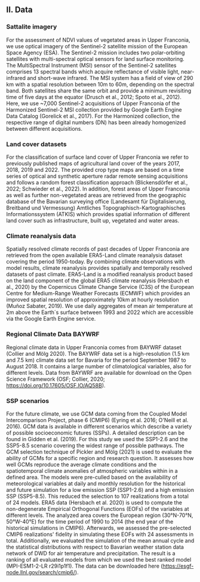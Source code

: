 ## II. Data
### Sattalite imagery
For the assessment of NDVI values of vegetated areas in Upper Franconia, we use optical imagery of the Sentinel-2 satellite mission of the European Space Agency (ESA). The Sentinel-2 mission includes two polar-orbiting satellites with multi-spectral optical sensors for land surface monitoring. The MultiSpectral Instrument (MSI) sensor of the Sentinel-2 satellites comprises 13 spectral bands which acquire reflectance of visible light, near-infrared and short-wave infrared. The MSI system has a field of view of 290 km with a spatial resolution between 10m to 60m, depending on the spectral band. Both satellites share the same orbit and provide a minimum revisiting time of five days at the equator (Drusch et al., 2012; Spoto et al., 2012). Here, we use ~7,000 Sentinel-2 acquisitions of Upper Franconia of the Harmonized Sentinel-2 MSI collection provided by Google Earth Engine Data Catalog (Gorelick et al., 2017). For the Harmonized collection, the respective range of digital numbers (DN) has been already homogenized between different acquisitions.

### Land cover datasets
For the classification of surface land cover of Upper Franconia we refer to previously published maps of agricultural land cover of the years 2017, 2018, 2019 and 2022. The provided crop type maps are based on a time series of optical and synthetic aperture radar remote sensing acquisitions and follows a random forest classification approach (Blickensdörfer et al., 2022; Schwieder et al., 2022). In addition, forest areas of Upper Franconia as well as further non-vegetated areas are retrieved from the geographic database of the Bavarian surveying office (Landesamt für Digitalisierung, Breitband und Vermessung) Amtliches Topographisch-Kartographisches Informationssystem (ATKIS) which provides spatial information of different land cover such as infrastructure, built up, vegetated and water areas.

### Climate reanalysis data
Spatially resolved climate records of past decades of Upper Franconia are retrieved from the open available ERA5-Land climate reanalysis dataset covering the period 1950-today. By combining climate observations with model results, climate reanalysis provides spatially and temporally resolved datasets of past climate. ERA5-Land is a modified reanalysis product based on the land component of the global ERA5 climate reanalysis (Hersbach et al., 2020) by the Copernicus Climate Change Service (C3S) of the European Centre for Medium-Range Weather Forecasts (ECMWF) which provides an improved spatial resolution of approximately 10km at hourly resolution (Muñoz Sabater, 2019). We use daily aggregates of mean air temperature at 2m above the Earth´s surface between 1993 and 2022 which are accessible via the Google Earth Engine service.

### Regional Climate Data BAYWRF
Regional climate data in Upper Franconia comes from BAYWRF dataset (Collier and Mölg 2020). The BAYWRF data set is a high-resolution (1.5 km and 7.5 km) climate data set for Bavaria for the period September 1987 to August 2018. It contains a large number of climatological variables, also for different levels. Data from BAYWRF are available for download on the Open Science Framework (OSF; Collier, 2020; https://doi.org/10.17605/OSF.IO/AQ58B).

### SSP scenarios
For the future climate, we use GCM data coming from the Coupled Model Intercomparison Project, phase 6 (CMIP6) (Eyring et al. 2016; O'Neill et al. 2016). GCM data is available in different scenarios which describe a variety of possible socioeconomic futures (SSPs). A detailed description can be found in Gidden et al. (2019). For this study we used the SSP1-2.6 and the SSP5-8.5 scenario covering the widest range of possible pathways.
The GCM selection technique of Pickler and Mölg (2021) is used to evaluate the ability of GCMs for a specific region and research question. It assesses how well GCMs reproduce the average climate conditions and the spatiotemporal climate anomalies of atmospheric variables within in a defined area. The models were pre-culled based on the availability of meteorological variables at daily and monthly resolution for the historical and future simulation for a low emission SSP (SSP1-2.6) and a high emission SSP (SSP5-8.5). This reduced the selection to 107 realizations from a total of 24 models. ERA5 data (Hersbach et al. 2020) is used to compute the non-degenerate Empirical Orthogonal Functions (EOFs) of the variables at different levels. The analyzed area covers the European region (30°N-70°N, 50°W-40°E) for the time period of 1990 to 2014 (the end year of the historical simulations in CMIP6). Afterwards, we assessed the pre-selected CMIP6 realizations' fidelity in simulating these EOFs with 24 assessments in total. Additionally, we evaluated the simulation of the mean annual cycle and the statistical distributions with respect to Bavarian weather station data network of DWD for air temperature and precipitation. The result is a ranking of all evaluated models from which we used the best ranked model (MPI-ESM1-2-LR r29i1p1f1). The data can be downloaded here (https://esgf-node.llnl.gov/search/cmip6/).
